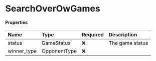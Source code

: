 # SearchOverOwGames

**Properties**

| Name        | Type         | Required | Description     |
| :---------- | :----------- | :------- | :-------------- |
| status      | GameStatus   | ❌       | The game status |
| winner_type | OpponentType | ❌       |                 |
